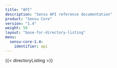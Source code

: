 ```yaml
---
title: "API"
description: "Sensu API reference documentation"
product: "Sensu Core"
version: "1.4"
weight: 50
layout: "base-for-directory-listing"
menu: 
  sensu-core-1.4:
    identifier: api
---
```


{{< directoryListing >}}
